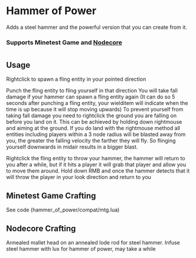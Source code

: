 # Hammer of Power

Adds a steel hammer and the powerful version that you can create from it.

### Supports Minetest Game and [Nodecore](https://content.minetest.net/packages/Warr1024/nodecore/)

#

## Usage

Rightclick to spawn a fling entity in your pointed direction

Punch the fling entity to fling yourself in that direction
You will take fall damage if your hammer can spawn a fling entity again (It can do so 5 seconds after punching a fling entity, your wielditem will indicate when the time is up because it will stop moving upwards)
To prevent yourself from taking fall damage you need to rightclick the ground you are falling on before you land on it. This can be achieved by holding down rightmouse and aiming at the ground.
If you do land with the rightmouse method all entities including players within a 3 node radius will be blasted away from you, the greater the falling velocity the farther they will fly. So flinging yourself downwards in midair results in a bigger blast.

Rightclick the fling entity to throw your hammer, the hammer will return to you after a while, but if it hits a player it will grab that player and allow you to move them around.
Hold down RMB and once the hammer detects that it will throw the player in your look direction and return to you

## Minetest Game Crafting

See code (hammer_of_power/compat/mtg.lua)

## Nodecore Crafting

Annealed mallet head on an annealed lode rod for steel hammer.
Infuse steel hammer with lux for hammer of power, may take a while
